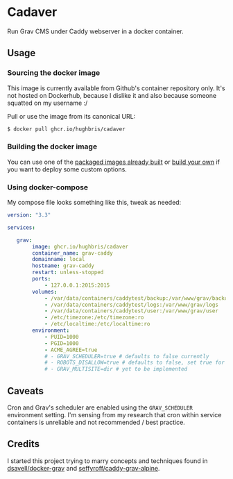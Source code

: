# Cadaver

Run Grav CMS under Caddy webserver in a docker container.

## Usage

### Sourcing the docker image

This image is currently available from Github's container repository only. It's not hosted on Dockerhub, because I dislike it and also because someone squatted on my username :/

Pull or use the image from its canonical URL:

```sh
$ docker pull ghcr.io/hughbris/cadaver
```

### Building the docker image

You can use one of the [packaged images already built](https://github.com/hughbris/cadaver/pkgs/container/cadaver) or [build your own](docs/BUILDING.md) if you want to deploy some custom options.

### Using docker-compose

My compose file looks something like this, tweak as needed:

```yaml
version: "3.3"

services:

   grav:
        image: ghcr.io/hughbris/cadaver
        container_name: grav-caddy
        domainname: local
        hostname: grav-caddy
        restart: unless-stopped
        ports:
            - 127.0.0.1:2015:2015
        volumes:
            - /var/data/containers/caddytest/backup:/var/www/grav/backup
            - /var/data/containers/caddytest/logs:/var/www/grav/logs
            - /var/data/containers/caddytest/user:/var/www/grav/user
            - /etc/timezone:/etc/timezone:ro
            - /etc/localtime:/etc/localtime:ro
        environment:
            - PUID=1000
            - PGID=1000
            - ACME_AGREE=true
            # - GRAV_SCHEDULER=true # defaults to false currently
            # - ROBOTS_DISALLOW=true # defaults to false, set true for staging environments etc, see extras/robots.disallow.txt for more discussion; set to "AI_BOTS" to block only AI content harvesters, see extras/robots.ai-bots.txt for details
            # - GRAV_MULTISITE=dir # yet to be implemented
```

## Caveats

Cron and Grav's scheduler are enabled using the `GRAV_SCHEDULER` environment setting. I'm sensing from my research that cron within service containers is unreliable and not recommended / best practice.

## Credits

I started this project trying to marry concepts and techniques found in [dsavell/docker-grav](https://github.com/dsavell/docker-grav) and [seffyroff/caddy-grav-alpine](https://github.com/seffyroff/caddy-grav-alpine).
